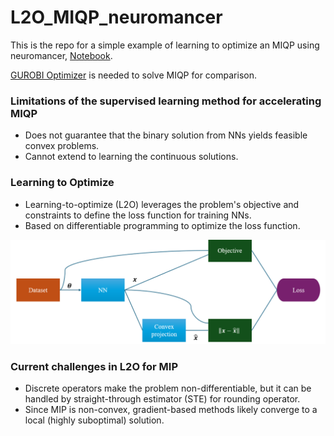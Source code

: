 # L2O_MIQP_neuromancer

This is the repo for a simple example of learning to optimize an MIQP using neuromancer, [Notebook](https://github.com/vietanhle0101/L2O_MIQP_neuromancer/blob/main/Part7_MIQP.ipynb).

[GUROBI Optimizer](https://www.gurobi.com/solutions/gurobi-optimizer/?_gl=1*pl0xtk*_up*MQ..*_gs*MQ..&gclid=Cj0KCQjw2N2_BhCAARIsAK4pEkXqzIPHJWqmMKXiTPs5a1pqhnxooLNPJiayHsfnl3wIuqO5Ki5odGYaAn24EALw_wcB) is needed to solve MIQP for comparison. 

### Limitations of the supervised learning method for accelerating MIQP 

* Does not guarantee that the binary solution from NNs yields feasible convex problems.
* Cannot extend to learning the continuous solutions.

### Learning to Optimize

* Learning-to-optimize (L2O) leverages the problem's objective and constraints to define the loss function for training NNs.
* Based on differentiable programming to optimize the loss function.

![Diagram](l2o-cvx.png)  

### Current challenges in L2O for MIP

* Discrete operators make the problem non-differentiable, but it can be handled by straight-through estimator (STE) for rounding operator.
* Since MIP is non-convex, gradient-based methods likely converge to a local (highly suboptimal) solution. 
